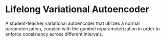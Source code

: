 # Lifelong Variational Autoencoder
A student-teacher variational autoencoder that utilizes a normal
parameterization, coupled with the gumbel reparameterization in order to enforce
consistency across different intervals.
